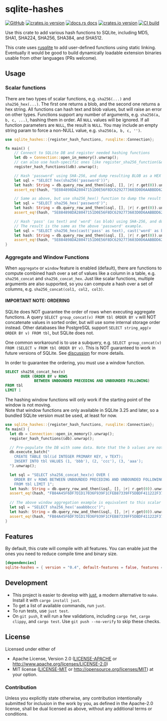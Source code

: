 # sqlite-hashes

[![GitHub](https://img.shields.io/badge/github-sqlite--hashes-8da0cb?logo=github)](https://github.com/nyurik/sqlite-hashes)
[![crates.io version](https://img.shields.io/crates/v/sqlite-hashes.svg)](https://crates.io/crates/sqlite-hashes)
[![docs.rs docs](https://docs.rs/sqlite-hashes/badge.svg)](https://docs.rs/sqlite-hashes)
[![crates.io version](https://img.shields.io/crates/l/sqlite-hashes.svg)](https://github.com/nyurik/sqlite-hashes/blob/main/LICENSE-APACHE)
[![CI build](https://github.com/nyurik/sqlite-hashes/workflows/CI/badge.svg)](https://github.com/nyurik/sqlite-hashes/actions)


Use this crate to add various hash functions to SQLite, including MD5, SHA1, SHA224, SHA256, SHA384, and SHA512. 

This crate uses [rusqlite](https://crates.io/crates/rusqlite) to add user-defined functions using static linking. Eventually it would be good to build dynamically loadable extension binaries usable from other languages (PRs welcome).

## Usage

### Scalar functions

There are two types of scalar functions, e.g. `sha256(...)` and `sha256_hex(...)`. The first one returns a blob, and the second one returns a hex string.  All functions can hash text and blob values, but will raise an error on other types. Functions support any number of arguments, e.g. `sha256(a, b, c, ...)`, hashing them in order. All `NULL` values will be ignored. If all function parameters are `NULL`, the result is `NULL`. You may include an empty string param to force a non-NULL value, e.g. `sha256(a, b, c, '')`.

```rust
use sqlite_hashes::{register_hash_functions, rusqlite::Connection};

fn main() {
    // Connect to SQLite DB and register needed hashing functions
    let db = Connection::open_in_memory().unwrap();
    // can also use hash-specific ones like register_sha256_function(&db)  
    register_hash_functions(&db).unwrap();

    // Hash 'password' using SHA-256, and dump resulting BLOB as a HEX string
    let sql = "SELECT hex(sha256('password'))";
    let hash: String = db.query_row_and_then(&sql, [], |r| r.get(0)).unwrap();
    assert_eq!(hash, "5E884898DA28047151D0E56F8DC6292773603D0D6AABBDD62A11EF721D1542D8");

    // Same as above, but use sha256_hex() function to dump the result as a HEX string directly
    let sql = "SELECT sha256_hex('password')";
    let hash: String = db.query_row_and_then(&sql, [], |r| r.get(0)).unwrap();
    assert_eq!(hash, "5E884898DA28047151D0E56F8DC6292773603D0D6AABBDD62A11EF721D1542D8");

    // Hash 'pass' (as text) and 'word' (as blob) using SHA-256, and dump it as a HEX string
    // The result is the same as the above 'password' example.
    let sql = "SELECT sha256_hex(cast('pass' as text), cast('word' as blob))";
    let hash: String = db.query_row_and_then(&sql, [], |r| r.get(0)).unwrap();
    assert_eq!(hash, "5E884898DA28047151D0E56F8DC6292773603D0D6AABBDD62A11EF721D1542D8");
}
```

### Aggregate and Window Functions
When `aggregate` or `window` feature is enabled (default), there are functions to compute combined hash over a set of values like a column in a table, e.g. `sha256_concat` and `sha256_concat_hex`. Just like scalar functions, multiple arguments are also supported, so you can compute a hash over a set of columns, e.g. `sha256_concat(col1, col2, col3)`.

#### IMPORTANT NOTE: ORDERING

SQLite does NOT guarantee the order of rows when executing aggregate functions. A query `SELECT group_concat(v) FROM tbl ORDER BY v` will NOT concatenate values in sorted order, but will use some internal storage order instead. Other databases like PostgreSQL support `SELECT string_agg(v ORDER BY v) FROM tbl`, but SQLite does not.

One common workaround is to use a subquery, e.g. `SELECT group_concat(v) FROM (SELECT v FROM tbl ORDER BY v)`. This is NOT guaranteed to work in future versions of SQLite. See [discussion](https://sqlite.org/forum/info/a49d9c4083b5350c) for more details.

In order to guarantee the ordering, you must use a window function. 

```sql
SELECT sha256_concat_hex(v)
       OVER (ORDER BY v ROWS
             BETWEEN UNBOUNDED PRECEDING AND UNBOUNDED FOLLOWING)
FROM tbl
LIMIT 1
```

The hashing window functions will only work if the starting point of the window is not moving.  
Note that window functions are only available in SQLite 3.25 and later, so a bundled SQLite version must be used, at least for now.

```rust 
use sqlite_hashes::{register_hash_functions, rusqlite::Connection};
fn main() {
  let db = Connection::open_in_memory().unwrap();
  register_hash_functions(&db).unwrap();

  // Pre-populate the DB with some data. Note that the b values are not alphabetical.
  db.execute_batch("
    CREATE TABLE tbl(id INTEGER PRIMARY KEY, v TEXT);
    INSERT INTO tbl VALUES (1, 'bbb'), (2, 'ccc'), (3, 'aaa');
  ").unwrap();

  let sql = "SELECT sha256_concat_hex(v) OVER (
    ORDER BY v ROWS BETWEEN UNBOUNDED PRECEDING AND UNBOUNDED FOLLOWING)
    FROM tbl LIMIT 1";
  let hash: String = db.query_row_and_then(&sql, [], |r| r.get(0)).unwrap();
  assert_eq!(hash, "FB84A45F6DF7D1D17036F939F1CFEB87339FF5DBDF411222F3762DD76779A287");
  
  // The above window aggregation example is equivalent to this scalar hash:
  let sql = "SELECT sha256_hex('aaabbbccc')";
  let hash: String = db.query_row_and_then(&sql, [], |r| r.get(0)).unwrap();
  assert_eq!(hash, "FB84A45F6DF7D1D17036F939F1CFEB87339FF5DBDF411222F3762DD76779A287");
}
```

## Features
By default, this crate will compile with all features. You can enable just the ones you need to reduce compile time and binary size.

```toml
[dependencies]
sqlite-hashes = { version = "0.4", default-features = false, features = ["hex", "window", "sha256"] }
``` 

## Development
* This project is easier to develop with [just](https://github.com/casey/just#readme), a modern alternative to `make`. Install it with `cargo install just`.
* To get a list of available commands, run `just`.
* To run tests, use `just test`.
* On `git push`, it will run a few validations, including `cargo fmt`, `cargo clippy`, and `cargo test`.  Use `git push --no-verify` to skip these checks.

## License

Licensed under either of

* Apache License, Version 2.0 ([LICENSE-APACHE](LICENSE-APACHE) or <http://www.apache.org/licenses/LICENSE-2.0>)
* MIT license ([LICENSE-MIT](LICENSE-MIT) or <http://opensource.org/licenses/MIT>)
  at your option.

### Contribution

Unless you explicitly state otherwise, any contribution intentionally
submitted for inclusion in the work by you, as defined in the
Apache-2.0 license, shall be dual licensed as above, without any
additional terms or conditions.
